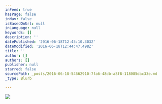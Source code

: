```yaml
---
inFeed: true
hasPage: false
inNav: false
isBasedOnUrl: null
inLanguage: null
keywords: []
description: ''
datePublished: '2016-06-18T12:45:10.303Z'
dateModified: '2016-06-18T12:44:47.498Z'
title: ''
author: []
authors: []
publisher: null
starred: false
sourcePath: _posts/2016-06-18-54662910-7fa6-48db-a8f8-118085dac33e.md
_type: Blurb

---
```

![](https://the-grid-user-content.s3-us-west-2.amazonaws.com/c923ef35-da48-461e-965c-16928da4ad38.jpg)